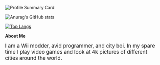 ![Profile Summary Card](https://github-profile-summary-cards.vercel.app/api/cards/profile-details?username=KokiTheGreat&theme=tokyonight)

![Anurag's GitHub stats](https://github-readme-stats.vercel.app/api?username=KokiTheGreat&show_icons=true&theme=tokyonight)

[![Top Langs](https://github-readme-stats.vercel.app/api/top-langs/?username=KokiTheGreat&show_icons=true&theme=tokyonight)](https://github.com/Sid72020123)

<b>About Me</b>

<big>I am a Wii modder, avid programmer, and city boi.  In my spare time I play video games and look at 4k pictures of different cities around the world.</big>
<!--


